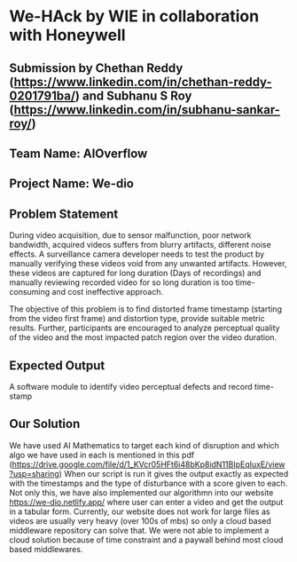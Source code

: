 # We-HAck by WIE in collaboration with Honeywell

## Submission by Chethan Reddy (https://www.linkedin.com/in/chethan-reddy-0201791ba/) and Subhanu S Roy (https://www.linkedin.com/in/subhanu-sankar-roy/)

## Team Name: AIOverflow 

## Project Name: We-dio

## Problem Statement

During video acquisition, due to sensor malfunction, poor network bandwidth, acquired videos suffers from blurry artifacts, different noise effects. A surveillance camera developer needs to test the product by manually verifying these videos void from any unwanted artifacts. 
However, these videos are captured for long duration (Days of recordings) and manually reviewing recorded video for so long duration is too time-consuming and cost ineffective approach.

The objective of this problem is to find distorted frame timestamp (starting from the video first frame) and distortion type, provide suitable metric results. Further, participants are encouraged to analyze perceptual quality of the video and the most impacted patch region over the video duration.

## Expected Output
A software module to identify video perceptual defects and record time-stamp

## Our Solution
We have used AI Mathematics to target each kind of disruption and which algo we have used in each is mentioned in this 
pdf (https://drive.google.com/file/d/1_KVcr05HFt6i48bKp8idN11BIpEqIuxE/view?usp=sharing)
When our script is run it gives the output exactly as expected with the timestamps and the type of disturbance with a score given to each.
Not only this, we have also implemented our algorithmn into our website https://we-dio.netlify.app/ where user can enter a video and get the output in a tabular form.
Currently, our website does not work for large files as videos are usually very heavy (over 100s of mbs) so only a cloud based middleware repository can solve that. We were not able to implement a cloud solution because of time constraint and a paywall behind most cloud based middlewares.
